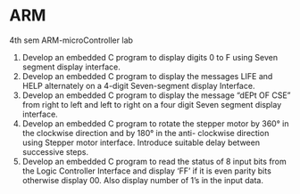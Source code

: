 # ARM

4th sem ARM-microController lab

1. Develop an embedded C program to display digits 0 to F using Seven segment display interface.
2. Develop an embedded C program to display the messages LIFE and HELP alternately on a 4-digit Seven-segment display Interface.
3. Develop an embedded C program to display the message “dEPt OF CSE” from right to left and left to right on a four digit Seven segment display interface.
4. Develop an embedded C program to rotate the stepper motor by 360° in the clockwise direction and by 180° in the anti- clockwise direction using Stepper motor interface. Introduce suitable delay between successive steps.
5. Develop an embedded C program to read the status of 8 input bits from the Logic Controller Interface and display ‘FF’ if it is even parity bits otherwise display 00. Also display number of 1’s in the input data.
